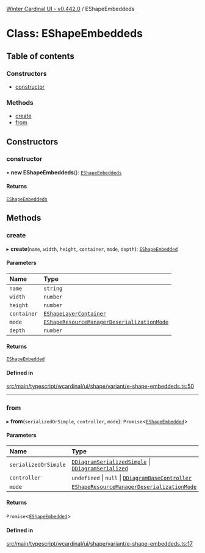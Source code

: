 [Winter Cardinal UI - v0.442.0](../index.md) / EShapeEmbeddeds

# Class: EShapeEmbeddeds

## Table of contents

### Constructors

- [constructor](EShapeEmbeddeds.md#constructor)

### Methods

- [create](EShapeEmbeddeds.md#create)
- [from](EShapeEmbeddeds.md#from)

## Constructors

### constructor

• **new EShapeEmbeddeds**(): [`EShapeEmbeddeds`](EShapeEmbeddeds.md)

#### Returns

[`EShapeEmbeddeds`](EShapeEmbeddeds.md)

## Methods

### create

▸ **create**(`name`, `width`, `height`, `container`, `mode`, `depth`): [`EShapeEmbedded`](EShapeEmbedded.md)

#### Parameters

| Name | Type |
| :------ | :------ |
| `name` | `string` |
| `width` | `number` |
| `height` | `number` |
| `container` | [`EShapeLayerContainer`](../interfaces/EShapeLayerContainer.md) |
| `mode` | [`EShapeResourceManagerDeserializationMode`](../index.md#eshaperesourcemanagerdeserializationmode) |
| `depth` | `number` |

#### Returns

[`EShapeEmbedded`](EShapeEmbedded.md)

#### Defined in

[src/main/typescript/wcardinal/ui/shape/variant/e-shape-embeddeds.ts:50](https://github.com/winter-cardinal/winter-cardinal-ui/blob/v0.442.0/src/main/typescript/wcardinal/ui/shape/variant/e-shape-embeddeds.ts#L50)

___

### from

▸ **from**(`serializedOrSimple`, `controller`, `mode`): `Promise`\<[`EShapeEmbedded`](EShapeEmbedded.md)\>

#### Parameters

| Name | Type |
| :------ | :------ |
| `serializedOrSimple` | [`DDiagramSerializedSimple`](../interfaces/DDiagramSerializedSimple.md) \| [`DDiagramSerialized`](../interfaces/DDiagramSerialized.md) |
| `controller` | `undefined` \| ``null`` \| [`DDiagramBaseController`](../interfaces/DDiagramBaseController.md) |
| `mode` | [`EShapeResourceManagerDeserializationMode`](../index.md#eshaperesourcemanagerdeserializationmode) |

#### Returns

`Promise`\<[`EShapeEmbedded`](EShapeEmbedded.md)\>

#### Defined in

[src/main/typescript/wcardinal/ui/shape/variant/e-shape-embeddeds.ts:17](https://github.com/winter-cardinal/winter-cardinal-ui/blob/v0.442.0/src/main/typescript/wcardinal/ui/shape/variant/e-shape-embeddeds.ts#L17)
